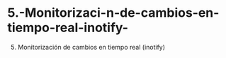 # 5.-Monitorizaci-n-de-cambios-en-tiempo-real-inotify-
5. Monitorización de cambios en tiempo real (inotify)

